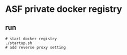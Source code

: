 ASF private docker registry
===========================

## run

```
# start docker registry
./startup.sh
# add reverse proxy setting
```
